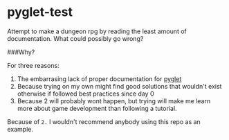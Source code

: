 # pyglet-test
Attempt to make a dungeon rpg by reading the least amount of documentation. What could possibly go wrong?

###Why?

For three reasons:

1. The embarrasing lack of proper documentation for [pyglet](http://www.pyglet.org/documentation.html)
2. Because trying on my own might find good solutions that wouldn't exist otherwise if followed best practices since day 0
3. Because 2 will probably wont happen, but trying will make me learn more about game development than following a tutorial.

Because of `2.` I wouldn't recommend anybody using this repo as an example.
